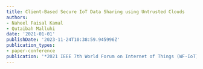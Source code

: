 ```yaml
---
title: Client-Based Secure IoT Data Sharing using Untrusted Clouds
authors:
- Naheel Faisal Kamal
- Qutaibah Malluhi
date: '2021-01-01'
publishDate: '2023-11-24T10:38:59.945996Z'
publication_types:
- paper-conference
publication: '*2021 IEEE 7th World Forum on Internet of Things (WF-IoT)*'
---
```

